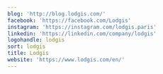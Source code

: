 ```yaml
---
blog: 'http://blog.lodgis.com/'
facebook: 'https://facebook.com/Lodgis'
instagram: 'https://instagram.com/lodgis.paris'
linkedin: 'https://linkedin.com/company/lodgis'
logohandle: lodgis
sort: lodgis
title: Lodgis
website: 'https://www.lodgis.com/en/'
---
```

